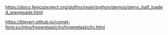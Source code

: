 https://docs.fenicsproject.org/dolfinx/main/python/demos/demo_half_loaded_waveguide.html

https://bleyerj.github.io/comet-fenicsx/intro/hyperelasticity/hyperelasticity.html
